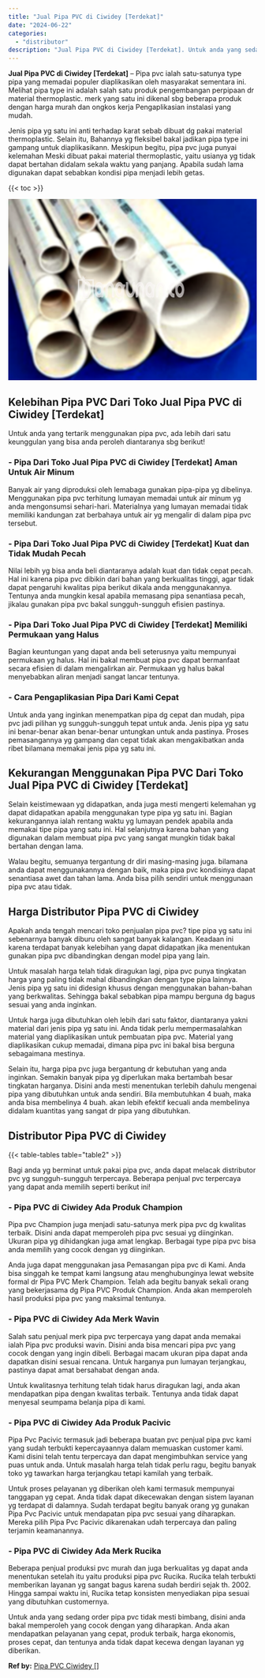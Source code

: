 ```yaml
---
title: "Jual Pipa PVC di Ciwidey [Terdekat]"
date: "2024-06-22"
categories: 
  - "distributor"
description: "Jual Pipa PVC di Ciwidey [Terdekat]. Untuk anda yang sedang order pipa pvc tidak mesti bimbang, disini anda bakal memperoleh yang cocok dengan yang diharapka..."
---
```


**Jual Pipa PVC di Ciwidey \[Terdekat\]** – Pipa pvc ialah satu-satunya type pipa yang memadai populer diaplikasikan oleh masyarakat sementara ini. Melihat pipa type ini adalah salah satu produk pengembangan perpipaan dr material thermoplastic. merk yang satu ini dikenal sbg beberapa produk dengan harga murah dan ongkos kerja Pengaplikasian instalasi yang mudah.

Jenis pipa yg satu ini anti terhadap karat sebab dibuat dg pakai material thermoplastic. Selain itu, Bahannya yg fleksibel bakal jadikan pipa type ini gampang untuk diaplikasikann. Meskipun begitu, pipa pvc juga punyai kelemahan Meski dibuat pakai material thermoplastic, yaitu usianya yg tidak dapat bertahan didalam sekala waktu yang panjang. Apabila sudah lama digunakan dapat sebabkan kondisi pipa menjadi lebih getas.

{{< toc >}}

![Jual Pipa PVC di Ciwidey [Terdekat]](/images/jaul-pipa-pvc-13.png)

## Kelebihan Pipa PVC Dari Toko Jual Pipa PVC di Ciwidey \[Terdekat\]

Untuk anda yang tertarik menggunakan pipa pvc, ada lebih dari satu keunggulan yang bisa anda peroleh diantaranya sbg berikut!

### \- Pipa Dari Toko Jual Pipa PVC di Ciwidey \[Terdekat\] Aman Untuk Air Minum

Banyak air yang diproduksi oleh lemabaga gunakan pipa-pipa yg dibelinya. Menggunakan pipa pvc terhitung lumayan memadai untuk air minum yg anda mengonsumsi sehari-hari. Materialnya yang lumayan memadai tidak memiliki kandungan zat berbahaya untuk air yg mengalir di dalam pipa pvc tersebut.

### \- Pipa Dari Toko Jual Pipa PVC di Ciwidey \[Terdekat\] Kuat dan Tidak Mudah Pecah

Nilai lebih yg bisa anda beli diantaranya adalah kuat dan tidak cepat pecah. Hal ini karena pipa pvc dibikin dari bahan yang berkualitas tinggi, agar tidak dapat pengaruhi kwalitas pipa berikut dikala anda menggunakannya. Tentunya anda mungkin kesal apabila memasang pipa senantiasa pecah, jikalau gunakan pipa pvc bakal sungguh-sungguh efisien pastinya.

### \- Pipa Dari Toko Jual Pipa PVC di Ciwidey \[Terdekat\] Memiliki Permukaan yang Halus

Bagian keuntungan yang dapat anda beli seterusnya yaitu mempunyai permukaan yg halus. Hal ini bakal membuat pipa pvc dapat bermanfaat secara efisien di dalam mengalirkan air. Permukaan yg halus bakal menyebabkan aliran menjadi sangat lancar tentunya.

### \- Cara Pengaplikasian Pipa Dari Kami Cepat

Untuk anda yang inginkan menempatkan pipa dg cepat dan mudah, pipa pvc jadi pilihan yg sungguh-sungguh tepat untuk anda. Jenis pipa yg satu ini benar-benar akan benar-benar untungkan untuk anda pastinya. Proses pemasangannya yg gampang dan cepat tidak akan mengakibatkan anda ribet bilamana memakai jenis pipa yg satu ini.

## Kekurangan Menggunakan Pipa PVC Dari Toko Jual Pipa PVC di Ciwidey \[Terdekat\]

Selain keistimewaan yg didapatkan, anda juga mesti mengerti kelemahan yg dapat didapatkan apabila menggunakan type pipa yg satu ini. Bagian kekurangannya ialah rentang waktu yg lumayan pendek apabila anda memakai tipe pipa yang satu ini. Hal selanjutnya karena bahan yang digunakan dalam membuat pipa pvc yang sangat mungkin tidak bakal bertahan dengan lama.

Walau begitu, semuanya tergantung dr diri masing-masing juga. bilamana anda dapat menggunakannya dengan baik, maka pipa pvc kondisinya dapat senantiasa awet dan tahan lama. Anda bisa pilih sendiri untuk menggunaan pipa pvc atau tidak.

## Harga Distributor Pipa PVC di Ciwidey

Apakah anda tengah mencari toko penjualan pipa pvc? tipe pipa yg satu ini sebenarnya banyak diburu oleh sangat banyak kalangan. Keadaan ini karena terdapat banyak kelebihan yang dapat didapatkan jika menentukan gunakan pipa pvc dibandingkan dengan model pipa yang lain.

Untuk masalah harga telah tidak diragukan lagi, pipa pvc punya tingkatan harga yang paling tidak mahal dibandingkan dengan type pipa lainnya. Jenis pipa yg satu ini didesign khusus dengan menggunakan bahan-bahan yang berkwalitas. Sehingga bakal sebabkan pipa mampu berguna dg bagus sesuai yang anda inginkan.

Untuk harga juga dibutuhkan oleh lebih dari satu faktor, diantaranya yakni material dari jenis pipa yg satu ini. Anda tidak perlu mempermasalahkan material yang diaplikasikan untuk pembuatan pipa pvc. Material yang diaplikasikan cukup memadai, dimana pipa pvc ini bakal bisa berguna sebagaimana mestinya.

Selain itu, harga pipa pvc juga bergantung dr kebutuhan yang anda inginkan. Semakin banyak pipa yg diperlukan maka bertambah besar tingkatan harganya. Disini anda mesti menentukan terlebih dahulu mengenai pipa yang dibutuhkan untuk anda sendiri. Bila membutuhkan 4 buah, maka anda bisa membelinya 4 buah. akan lebih efektif kecuali anda membelinya didalam kuantitas yang sangat dr pipa yang dibutuhkan.

## Distributor Pipa PVC di Ciwidey

{{< table-tables table="table2" >}}

Bagi anda yg berminat untuk pakai pipa pvc, anda dapat melacak distributor pvc yg sungguh-sungguh terpercaya. Beberapa penjual pvc terpercaya yang dapat anda memilih seperti berikut ini!

### \- Pipa PVC di Ciwidey Ada Produk Champion

Pipa pvc Champion juga menjadi satu-satunya merk pipa pvc dg kwalitas terbaik. Disini anda dapat memperoleh pipa pvc sesuai yg diinginkan. Ukuran pipa yg dihidangkan juga amat lengkap. Berbagai type pipa pvc bisa anda memilih yang cocok dengan yg diinginkan.

Anda juga dapat menggunakan jasa Pemasangan pipa pvc di Kami. Anda bisa singgah ke tempat kami langsung atau menghubunginya lewat website formal dr Pipa PVC Merk Champion. Telah ada begitu banyak sekali orang yang bekerjasama dg Pipa PVC Produk Champion. Anda akan memperoleh hasil produksi pipa pvc yang maksimal tentunya.

### \- Pipa PVC di Ciwidey Ada Merk Wavin

Salah satu penjual merk pipa pvc terpercaya yang dapat anda memakai ialah Pipa pvc produksi wavin. Disini anda bisa mencari pipa pvc yang cocok dengan yang ingin dibeli. Berbagai macam ukuran pipa dapat anda dapatkan disini sesuai rencana. Untuk harganya pun lumayan terjangkau, pastinya dapat amat bersahabat dengan anda.

Untuk kwalitasnya terhitung telah tidak harus diragukan lagi, anda akan mendapatkan pipa dengan kwalitas terbaik. Tentunya anda tidak dapat menyesal seumpama belanja pipa di kami.

### \- Pipa PVC di Ciwidey Ada Produk Pacivic

Pipa Pvc Pacivic termasuk jadi beberapa buatan pvc penjual pipa pvc kami yang sudah terbukti kepercayaannya dalam memuaskan customer kami. Kami disini telah tentu terpercaya dan dapat mengimbuhkan service yang puas untuk anda. Untuk masalah harga telah tidak perlu ragu, begitu banyak toko yg tawarkan harga terjangkau tetapi kamilah yang terbaik.

Untuk proses pelayanan yg diberikan oleh kami termasuk mempunyai tanggapan yg cepat. Anda tidak dapat dikecewakan dengan sistem layanan yg terdapat di dalamnya. Sudah terdapat begitu banyak orang yg gunakan Pipa Pvc Pacivic untuk mendapatan pipa pvc sesuai yang diharapkan. Mereka pilih Pipa Pvc Pacivic dikarenakan udah terpercaya dan paling terjamin keamanannya.

### \- Pipa PVC di Ciwidey Ada Merk Rucika

Beberapa penjual produksi pvc murah dan juga berkualitas yg dapat anda menentukan setelah itu yaitu produksi pipa pvc Rucika. Rucika telah terbukti memberikan layanan yg sangat bagus karena sudah berdiri sejak th. 2002. Hingga sampai waktu ini, Rucika tetap konsisten menyediakan pipa sesuai yang dibutuhkan customernya.

Untuk anda yang sedang order pipa pvc tidak mesti bimbang, disini anda bakal memperoleh yang cocok dengan yang diharapkan. Anda akan mendapatkan pelayanan yang cepat, produk terbaik, harga ekonomis, proses cepat, dan tentunya anda tidak dapat kecewa dengan layanan yg diberikan.

**Ref by:** [Pipa PVC Ciwidey []](https://id.wikipedia.org/wiki/Pipa)
